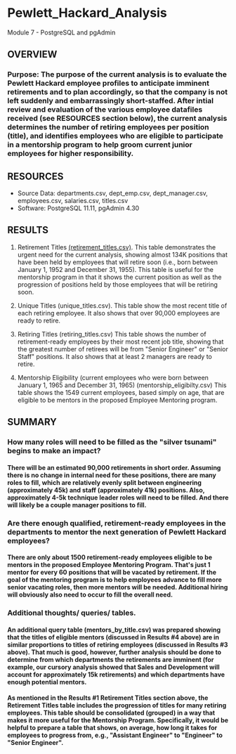 # Pewlett_Hackard_Analysis
Module 7 - PostgreSQL and pgAdmin

## OVERVIEW
### Purpose:  The purpose of the current analysis is to evaluate the Pewlett Hackard employee profiles to anticipate imminent retirements and to plan accordingly, so that the company is not left suddenly and embarrassingly short-staffed.  After intial review and evaluation of the various employee datafiles received (see RESOURCES section below), the current analysis determines the number of retiring employees per position (title), and identifies employees who are eligible to participate in a mentorship program to help groom current junior employees for higher responsibility.  


## RESOURCES
- Source Data: departments.csv, dept_emp.csv, dept_manager.csv, employees.csv, salaries.csv, titles.csv
- Software:  PostgreSQL 11.11, pgAdmin 4.30


## RESULTS
  1.  Retirement Titles [(retirement_titles.csv)](Data/retirement_titles.csv).  This table demonstrates the urgent need for the current analysis, showing almost 134K positions that have been held by employees that will retire soon (i.e., born between January 1, 1952 and December 31, 1955).  This table is useful for the mentorship program in that it shows the current position as well as the progression of positions held by those employees that will be retiring soon.  

  2.  Unique Titles (unique_titles.csv).  This table show the most recent title of each retiring employee.  It also shows that over 90,000 employees are ready to retire.

  3.  Retiring Titles (retiring_titles.csv)  This table shows the number of retirement-ready employees by their most recent job title, showing that the greatest number of retirees will be from "Senior Engineer" or "Senior Staff" positions.  It also shows that at least 2 managers are ready to retire.

  4.  Mentorship Eligibility (current employees who were born between January 1, 1965 and December 31, 1965) (mentorship_eligibilty.csv)  This table shows the 1549 current employees, based simply on age, that are eligible to be mentors in the proposed Employee Mentoring program.


## SUMMARY
### How many roles will need to be filled as the "silver tsunami" begins to make an impact?
#### There will be an estimated 90,000 retirements in short order.  Assuming there is no change in internal need for these positions, there are many roles to fill, which are relatively evenly split between engineering (approximately 45k) and staff (approximately 41k) positions.  Also, approximately 4-5k technique leader roles will need to be filled.  And there will likely be a couple manager positions to fill.

### Are there enough qualified, retirement-ready employees in the departments to mentor the next generation of Pewlett Hackard employees? 
#### There are only about 1500 retirement-ready employees eligible to be mentors in the proposed Employee Mentoring Program.  That's just 1 mentor for every 60 positions that will be vacated by retirement.  If the goal of the mentoring program is to help employees advance to fill more senior vacating roles, then more mentors will be needed.  Additional hiring will obviously also need to occur to fill the overall need.

### Additional thoughts/ queries/ tables.
#### An additional query table (mentors_by_title.csv) was prepared showing that the titles of eligible mentors (discussed in Results #4 above) are in similar proportions to titles of retiring employees (discussed in Results #3 above).  That much is good, however, further analysis should be done to determine from which departments the retirements are imminent (for example, our cursory analysis showed that Sales and Development will account for approximately 15k retirements) and which departments have enough potential mentors.  

#### As mentioned in the Results #1 Retirement Titles section above, the Retirement Titles table includes the progression of titles for many retiring employees.  This table should be consolidated (grouped) in a way that makes it more useful for the Mentorship Program.  Specifically, it would be helpful to prepare a table that shows, on average, how long it takes for employees to progress from, e.g., "Assistant Engineer" to "Engineer" to "Senior Engineer". 



